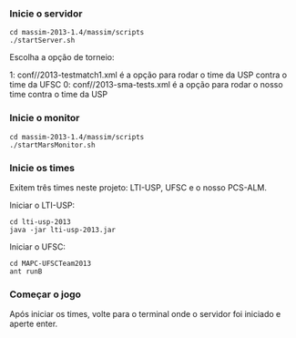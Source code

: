 

### Inicie o servidor

```
cd massim-2013-1.4/massim/scripts
./startServer.sh
```

Escolha a opção de torneio:

1: conf//2013-testmatch1.xml é a opção para rodar o time da USP contra o time da UFSC
0: conf//2013-sma-tests.xml é a opção para rodar o nosso time contra o time da USP

### Inicie o monitor

```
cd massim-2013-1.4/massim/scripts
./startMarsMonitor.sh
```

### Inicie os times

Exitem três times neste projeto: LTI-USP, UFSC e o nosso PCS-ALM.

Iniciar o LTI-USP:

```
cd lti-usp-2013
java -jar lti-usp-2013.jar
```

Iniciar o UFSC:

```
cd MAPC-UFSCTeam2013
ant runB
```

### Começar o jogo

Após iniciar os times, volte para o terminal onde o servidor foi iniciado e aperte enter.
